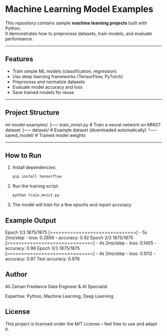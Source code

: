 # Machine Learning Model Examples

This repository contains sample **machine learning projects** built with Python.  
It demonstrates how to preprocess datasets, train models, and evaluate performance.  

---

##  Features
- Train simple ML models (classification, regression)  
- Use deep learning frameworks (TensorFlow, PyTorch)  
- Preprocess and normalize datasets  
- Evaluate model accuracy and loss  
- Save trained models for reuse  

---

##  Project Structure
ml-model-examples/
├── train_mnist.py # Train a neural network on MNIST dataset
├── dataset/ # Example dataset (downloaded automatically)
└── saved_model/ # Trained model weights


---

##  How to Run
1. Install dependencies:
   ```bash
   pip install tensorflow

2. Run the training script:
   ```bash
   python train_mnist.py

3. The model will train for a few epochs and report accuracy.

## Example Output
Epoch 1/3
1875/1875 [==============================] - 5s 2ms/step - loss: 0.2856 - accuracy: 0.92
Epoch 2/3
1875/1875 [==============================] - 4s 2ms/step - loss: 0.1405 - accuracy: 0.96
Epoch 3/3
1875/1875 [==============================] - 4s 2ms/step - loss: 0.1012 - accuracy: 0.97
 Test accuracy: 0.976

 ## Author

Ali Zaman
Freelance Data Engineer & AI Specialist

Expertise: Python, Machine Learning, Deep Learning

## License

This project is licensed under the MIT License – feel free to use and adapt it.
